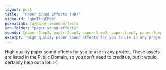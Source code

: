 ```yaml
---
layout: post
title:  "Paper Sound Effects (HD)"
video-id: "qbnTfpqEPq0"
permalink: /a/paper-sound-effects
cdn-folder: "paper-sound-effects"
sounds: [paper-1.mp3, paper-2.mp3, paper-3.mp3, paper-4.mp3, paper-5.mp3]
excerpt: "High quality paper sound effects for you to use in any project. These assets are listed in the Public Domain, so you don't need to credit us, but it would certainly help out a lot! :-)"
---
```


High quality paper sound effects for you to use in any project. These assets are listed in the Public Domain, so you don't need to credit us, but it would certainly help out a lot! :-)
